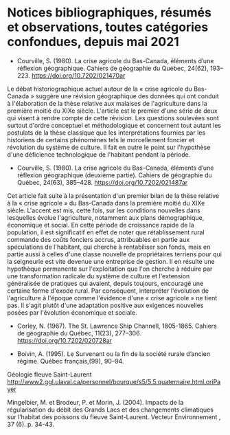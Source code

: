 # Notices bibliographiques, résumés et observations, toutes catégories confondues, depuis mai 2021

+ Courville, S. (1980). La crise agricole du Bas-Canada, éléments d’une réflexion géographique. Cahiers de géographie du Québec, 24(62), 193–223. https://doi.org/10.7202/021470ar 

Le débat historiographique actuel autour de la « crise agricole du Bas-Canada » suggère une révision géographique des données qui ont conduit à l'élaboration de la thèse relative aux malaises de l'agriculture dans la première moitié du XIXe siècle. L'article est le premier d'une série de deux qui visent à rendre compte de cette révision. Les questions soulevées sont surtout d'ordre conceptuel et méthodologique et concernent tout autant les postulats de la thèse classique que les interprétations fournies par les historiens de certains phénomènes tels le morcellement foncier et révolution du système de culture.
Il fait en outre le point sur l'hypothèse d'une déficience technologique de l'habitant pendant la période.

+ Courville, S. (1980). La crise agricole du Bas-Canada, éléments d’une réflexion géographique (deuxième partie). Cahiers de géographie du Québec, 24(63), 385–428. https://doi.org/10.7202/021487ar

Cet article fait suite à la présentation d'un premier bilan de la thèse relative à la « crise agricole » du Bas-Canada dans la première moitié du XIXe siècle. L'accent est mis, cette fois, sur les conditions nouvelles dans lesquelles évolue l'agriculture, notamment aux plans démographique, économique et social. En cette période de croissance rapide de la population, il est significatif en effet de noter que rétablissement rural commande des coûts fonciers accrus, attribuables en partie aux spéculations de l'habitant, qui cherche à rentabiliser son fonds, mais en partie aussi à celles d'une classe nouvelle de propriétaires terriens pour qui la seigneurie est vite devenue une entreprise de gestion. Il en résulte une hypothèque permanente sur l'exploitation que l'on cherche à réduire par une transformation radicale du système de culture et l'extension
généralisée de pratiques qui avaient, depuis toujours, encouragé une certaine forme d'exode rural. Par conséquent, interpréter l'évolution de l'agriculture à l'époque comme l'évidence d'une « crise agricole » ne tient pas. Il s'agit plutôt d'une adaptation positive aux exigences nouvelles posées par l'évolution économique et sociale.


+ Corley, N. (1967). The St. Lawrence Ship Channell, 1805-1865. Cahiers de géographie du Québec, 11(23), 277–306. https://doi.org/10.7202/020728ar


+ Boivin, A. (1995). Le Survenant ou la fin de la société rurale d’ancien régime. Québec français,(99), 90–94.




Géologie fleuve Saint-Laurent
http://www2.ggl.ulaval.ca/personnel/bourque/s5/5.5.quaternaire.html.oriPayer  




Mingelbier, M. et Brodeur, P. et Morin, J. (2004). Impacts de la régularisation du débit des Grands Lacs et des changements climatiques sur l’habitat des poissons du fleuve Saint-Laurent. Vecteur Environnement , 37 (6). p. 34-43. 